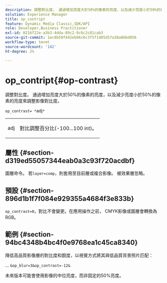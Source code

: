 ```yaml
---
description: 調整對比度。 通過增加亮度大於50%的像素的亮度，以及減少亮度小於50%的像素的亮度來調整影像對比度。
solution: Experience Manager
title: op_contript
feature: Dynamic Media Classic,SDK/API
role: Developer,Business Practitioner
exl-id: 0216f22e-a3b3-4dda-89c2-9c6c2c81cab3
source-git-commit: 1ec8b59f442eb96c6c3f5f1405d57a38a86bd056
workflow-type: tm+mt
source-wordcount: '142'
ht-degree: 2%

---
```


# op_contript{#op-contrast}

調整對比度。 通過增加亮度大於50%的像素的亮度，以及減少亮度小於50%的像素的亮度來調整影像對比度。

`op_contrast= *`adj`*`

<table id="simpletable_8246802C74424A68A7A2EA5B50A89D42"> 
 <tr class="strow"> 
  <td class="stentry"> <p><span class="varname"> adj</span> </p> </td> 
  <td class="stentry"> <p>對比調整百分比(-100...100 int)。 </p></td> 
 </tr> 
</table>

## 屬性 {#section-d319ed55057344eab0a3c93f720acdbf}

圖層命令。 若`layer=comp`，則套用至目前層或複合影像。 被效果層忽略。

## 預設 {#section-896d1b1f7f084e929355a4684f3e833b}

`op_contrast=0`，對比不會變更。在應用操作之前， CMYK影像或圖層會轉換為RGB。

## 範例 {#section-94bc4348b4bc4f0e9768ea1c45ca8340}

降低高品質影像層的對比度和銳度，以視覺方式將其與低品質背景照片匹配：

… `&op_blur=3&op_contrast=-12&`

未來版本可能會使用影像的中位亮度，而非固定的50%亮度。
